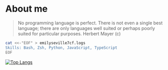 # About me

> No programming language is perfect. There is not even a single best language; there are only languages well suited or perhaps poorly suited for particular purposes. Herbert Mayer (c)

```bash
cat <<-"EOF" > emilyseville7cf.logs
Skills: Bash, Zsh, Python, JavaScript, TypeScript
EOF
```

[![Top Langs](https://github-readme-stats.vercel.app/api/top-langs/?username=EmilySeville7cf&layout=compact)](https://github.com/anuraghazra/github-readme-stats)
